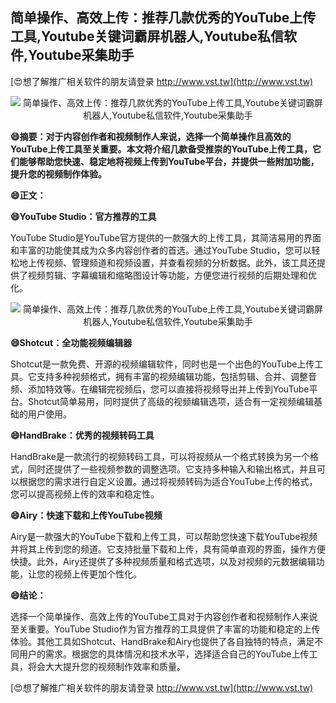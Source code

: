 ## **简单操作、高效上传：推荐几款优秀的YouTube上传工具,Youtube关键词霸屏机器人,Youtube私信软件,Youtube采集助手**

[😍想了解推广相关软件的朋友请登录 http://www.vst.tw](http://www.vst.tw)

 <center><img src="https://vst.tw/MP4/tuiguang/png/0.png" alt="简单操作、高效上传：推荐几款优秀的YouTube上传工具,Youtube关键词霸屏机器人,Youtube私信软件,Youtube采集助手"></center>

**😄摘要：对于内容创作者和视频制作人来说，选择一个简单操作且高效的YouTube上传工具至关重要。本文将介绍几款备受推崇的YouTube上传工具，它们能够帮助您快速、稳定地将视频上传到YouTube平台，并提供一些附加功能，提升您的视频制作体验。**

**😄正文：**

**😄YouTube Studio：官方推荐的工具**

YouTube Studio是YouTube官方提供的一款强大的上传工具，其简洁易用的界面和丰富的功能使其成为众多内容创作者的首选。通过YouTube Studio，您可以轻松地上传视频、管理频道和视频设置，并查看视频的分析数据。此外，该工具还提供了视频剪辑、字幕编辑和缩略图设计等功能，方便您进行视频的后期处理和优化。

 <center><img src="https://vst.tw/MP4/tuiguang/png/7.png" alt="简单操作、高效上传：推荐几款优秀的YouTube上传工具,Youtube关键词霸屏机器人,Youtube私信软件,Youtube采集助手"></center>

**😄Shotcut：全功能视频编辑器**

Shotcut是一款免费、开源的视频编辑软件，同时也是一个出色的YouTube上传工具。它支持多种视频格式，拥有丰富的视频编辑功能，包括剪辑、合并、调整音频、添加特效等。在编辑完视频后，您可以直接将视频导出并上传到YouTube平台。Shotcut简单易用，同时提供了高级的视频编辑选项，适合有一定视频编辑基础的用户使用。

**😄HandBrake：优秀的视频转码工具**

HandBrake是一款流行的视频转码工具，可以将视频从一个格式转换为另一个格式，同时还提供了一些视频参数的调整选项。它支持多种输入和输出格式，并且可以根据您的需求进行自定义设置。通过将视频转码为适合YouTube上传的格式，您可以提高视频上传的效率和稳定性。

**😄Airy：快速下载和上传YouTube视频**

Airy是一款强大的YouTube下载和上传工具，可以帮助您快速下载YouTube视频并将其上传到您的频道。它支持批量下载和上传，具有简单直观的界面，操作方便快捷。此外，Airy还提供了多种视频质量和格式选项，以及对视频的元数据编辑功能，让您的视频上传更加个性化。

**😄结论：**

选择一个简单操作、高效上传的YouTube工具对于内容创作者和视频制作人来说至关重要。YouTube Studio作为官方推荐的工具提供了丰富的功能和稳定的上传体验。其他工具如Shotcut、HandBrake和Airy也提供了各自独特的特点，满足不同用户的需求。根据您的具体情况和技术水平，选择适合自己的YouTube上传工具，将会大大提升您的视频制作效率和质量。

[😍想了解推广相关软件的朋友请登录 http://www.vst.tw](http://www.vst.tw)



